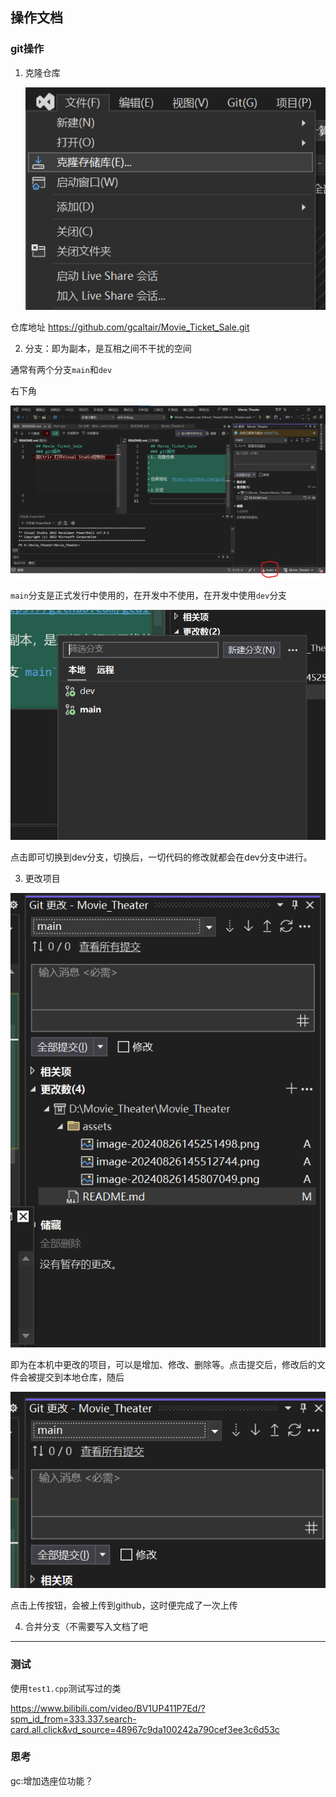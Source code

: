 ## 操作文档

### git操作
1. 克隆仓库

   ![image-20240826145807049](./assets/image-20240826145807049.png)

仓库地址  https://github.com/gcaltair/Movie_Ticket_Sale.git

2. 分支：即为副本，是互相之间不干扰的空间

通常有两个分支`main`和`dev`

右下角

![image-20240826145251498](./assets/image-20240826145251498.png)

`main`分支是正式发行中使用的，在开发中不使用，在开发中使用`dev`分支

![image-20240826145512744](./assets/image-20240826145512744.png)

点击即可切换到dev分支，切换后，一切代码的修改就都会在dev分支中进行。

3. 更改项目

![image-20240826145841320](./assets/image-20240826145841320.png)

即为在本机中更改的项目，可以是增加、修改、删除等。点击提交后，修改后的文件会被提交到本地仓库，随后

![image-20240826150027677](./assets/image-20240826150027677.png)

点击上传按钮，会被上传到github，这时便完成了一次上传

4. 合并分支（不需要写入文档了吧

----

### 测试

使用`test1.cpp`测试写过的类

https://www.bilibili.com/video/BV1UP411P7Ed/?spm_id_from=333.337.search-card.all.click&vd_source=48967c9da100242a790cef3ee3c6d53c

### 思考

gc:增加选座位功能？
